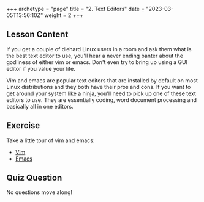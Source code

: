 +++
archetype = "page"
title = "2. Text Editors"
date = "2023-03-05T13:56:10Z"
weight = 2
+++

## Lesson Content

If you get a couple of diehard Linux users in a room and ask them what is the best text editor to use, you'll hear a never ending banter about the godliness of either vim or emacs. Don't even try to bring up using a GUI editor if you value your life. 

Vim and emacs are popular text editors that are installed by default on most Linux distributions and they both have their pros and cons. If you want to get around your system like a ninja, you'll need to pick up one of these text editors to use. They are essentially coding, word document processing and basically all in one editors.

## Exercise

Take a little tour of vim and emacs:

- [Vim](http://www.vim.org/)
- [Emacs](https://www.gnu.org/software/emacs/)
## Quiz Question

No questions move along!
